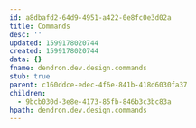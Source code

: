 ```yaml
---
id: a8dbafd2-64d9-4951-a422-0e8fc0e3d02a
title: Commands
desc: ''
updated: 1599178020744
created: 1599178020744
data: {}
fname: dendron.dev.design.commands
stub: true
parent: c160ddce-edec-4f6e-841b-418d6030fa37
children:
  - 9bcb030d-3e8e-4173-85fb-846b3c3bc83a
hpath: dendron.dev.design.commands
---
```


